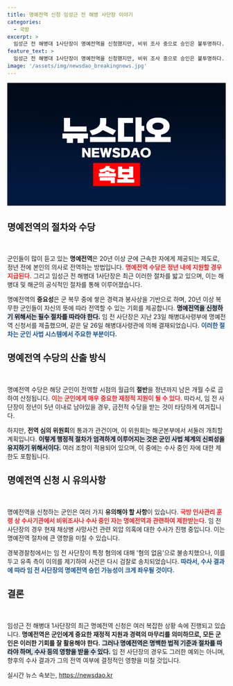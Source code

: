 ```yaml
---
title: 명예전역 신청 임성근 전 해병 사단장 이야기
categories:
  - 국방
excerpt: >
  임성근 전 해병대 1사단장이 명예전역을 신청했지만, 비위 조사 중으로 승인은 불투명하다. 채상병 사망 사건과 관련된 외압 의혹이 걸림돌로 작용하고 있어 이목이 집중되고 있다.
feature_text: >
  임성근 전 해병대 1사단장이 명예전역을 신청했지만, 비위 조사 중으로 승인은 불투명하다. 채상병 사망 사건과 관련된 외압 의혹이 걸림돌로 작용하고 있어 이목이 집중되고 있다.
image: '/assets/img/newsdao_breakingnews.jpg'
---
```


<p><img src="/assets/img/newsdao_breakingnews.jpg" alt="flaretime 속보" /></p>

<h2 data-ke-size="size26">명예전역의 절차와 수당</h2>

<p data-ke-size="size16">&nbsp;</p>

<p>군인들이 많이 듣고 있는 <b>명예전역</b>은 20년 이상 군에 근속한 자에게 제공되는 제도로, 정년 전에 본인의 의사로 전역하는 방법입니다. <b><span style="color: #ee2323;">명예전역 수당은 정년 내에 지원할 경우 지급된다.</span></b> 그리고 임성근 전 해병대 1사단장은 최근 이러한 절차를 밟고 있으며, 이는 해병대 및 해군의 공식적인 절차를 통해 이루어졌습니다. </p>

<p>명예전역의 <b>중요성</b>은 군 복무 중에 쌓은 경력과 봉사상을 기반으로 하며, 20년 이상 복무한 군인들이 자신의 뜻에 따라 전역할 수 있는 기회를 제공합니다. <b><span style="background-color: #21538527;">명예전역을 신청하기 위해서는 필수 절차를 따라야 한다.</span></b> 임 전 사단장은 지난 23일 해병대사령부에 명예전역 신청서를 제출했으며, 같은 달 26일 해병대사령관에 의해 결재되었습니다. <b><span style="color: #1a5490;">이러한 절차는 군인 사법 시스템에서 주요한 부분이다.</span></b></p>

<h2 data-ke-size="size26">명예전역 수당의 산출 방식</h2>

<p data-ke-size="size16">&nbsp;</p>

<p>명예전역 수당은 해당 군인이 전역할 시점의 월급의 <b>절반</b>을 정년까지 남은 개월 수로 곱하여 산정됩니다. <b><span style="color: #ee2323;">이는 군인에게 매우 중요한 재정적 지원이 될 수 있다.</span></b> 따라서, 임 전 사단장이 정년이 5년 이내로 남아있을 경우, 금전적 수당을 받는 것이 타당하게 여겨집니다. </p>

<p>하지만, <b>전역 심의 위원회</b>의 통과가 관건이며, 이 위원회는 해군본부에서 서둘러 개최할 계획입니다. <b><span style="background-color: #21538527;">이렇게 행정적 절차가 엄격하게 이루어지는 것은 군인 사법 체계의 신뢰성을 유지하기 위해서이다.</span></b> 여러 조항이 적용되어 있으며, 이 중에는 수사 중인 자에 대한 제한도 포함됩니다.</p>

<h2 data-ke-size="size26">명예전역 신청 시 유의사항</h2>

<p data-ke-size="size16">&nbsp;</p>

<p>명예전역을 신청하는 군인은 여러 가지 <b>유의해야 할 사항</b>이 있습니다. <b><span style="color: #ee2323;">국방 인사관리 훈령 상 수사기관에서 비위조사나 수사 중인 자는 명예전역과 관련하여 제한받는다.</span></b> 임 전 사단장의 경우 현재 채상병 사망사건 관련 외압 의혹에 대한 수사가 진행 중입니다. 이는 명예전역 절차에 큰 영향을 미칠 수 있습니다.</p>

<p>경북경찰청에서는 임 전 사단장이 특정 혐의에 대해 '혐의 없음'으로 불송치했으나, 이를 두고 유족 측이 이의를 제기하여 사건은 다시 검찰로 송치되었습니다. <b><span style="color: #1a5490;">따라서, 수사 결과에 따라 임 전 사단장의 명예전역 승인 가능성이 크게 좌우될 것이다.</span></b> </p>

<h2 data-ke-size="size26">결론</h2>

<p data-ke-size="size16">&nbsp;</p>

<p>임성근 전 해병대 1사단장의 최근 명예전역 신청은 여러 복잡한 상황 속에 진행되고 있습니다. <b>명예전역은 군인에게 중요한 재정적 지원과 경력의 마무리를 의미하므로, 모든 군인은 이러한 기회를 잘 활용해야 한다.</b> <b><span style="background-color: #21538527;">그러나 명예전역은 명백한 법적 기준과 절차를 따라야 하며, 수사 등의 영향을 받을 수 있다.</span></b> 임 전 사단장의 경우도 그러한 예외는 아니며, 향후의 수사 결과가 그의 전역 여부에 결정적인 영향을 미칠 것입니다.</p>
실시간 뉴스 속보는, <a href="https://newsdao.kr" rel="dofollow">https://newsdao.kr</a>


